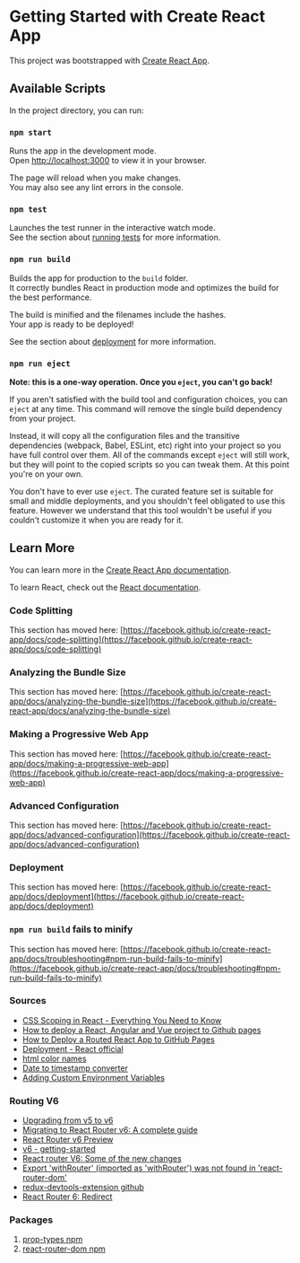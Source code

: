 # Getting Started with Create React App

This project was bootstrapped with [Create React App](https://github.com/facebook/create-react-app).

## Available Scripts

In the project directory, you can run:

### `npm start`

Runs the app in the development mode.\
Open [http://localhost:3000](http://localhost:3000) to view it in your browser.

The page will reload when you make changes.\
You may also see any lint errors in the console.

### `npm test`

Launches the test runner in the interactive watch mode.\
See the section about [running tests](https://facebook.github.io/create-react-app/docs/running-tests) for more information.

### `npm run build`

Builds the app for production to the `build` folder.\
It correctly bundles React in production mode and optimizes the build for the best performance.

The build is minified and the filenames include the hashes.\
Your app is ready to be deployed!

See the section about [deployment](https://facebook.github.io/create-react-app/docs/deployment) for more information.

### `npm run eject`

**Note: this is a one-way operation. Once you `eject`, you can't go back!**

If you aren't satisfied with the build tool and configuration choices, you can `eject` at any time. This command will remove the single build dependency from your project.

Instead, it will copy all the configuration files and the transitive dependencies (webpack, Babel, ESLint, etc) right into your project so you have full control over them. All of the commands except `eject` will still work, but they will point to the copied scripts so you can tweak them. At this point you're on your own.

You don't have to ever use `eject`. The curated feature set is suitable for small and middle deployments, and you shouldn't feel obligated to use this feature. However we understand that this tool wouldn't be useful if you couldn't customize it when you are ready for it.

## Learn More

You can learn more in the [Create React App documentation](https://facebook.github.io/create-react-app/docs/getting-started).

To learn React, check out the [React documentation](https://reactjs.org/).

### Code Splitting

This section has moved here: [https://facebook.github.io/create-react-app/docs/code-splitting](https://facebook.github.io/create-react-app/docs/code-splitting)

### Analyzing the Bundle Size

This section has moved here: [https://facebook.github.io/create-react-app/docs/analyzing-the-bundle-size](https://facebook.github.io/create-react-app/docs/analyzing-the-bundle-size)

### Making a Progressive Web App

This section has moved here: [https://facebook.github.io/create-react-app/docs/making-a-progressive-web-app](https://facebook.github.io/create-react-app/docs/making-a-progressive-web-app)

### Advanced Configuration

This section has moved here: [https://facebook.github.io/create-react-app/docs/advanced-configuration](https://facebook.github.io/create-react-app/docs/advanced-configuration)

### Deployment

This section has moved here: [https://facebook.github.io/create-react-app/docs/deployment](https://facebook.github.io/create-react-app/docs/deployment)

### `npm run build` fails to minify

This section has moved here: [https://facebook.github.io/create-react-app/docs/troubleshooting#npm-run-build-fails-to-minify](https://facebook.github.io/create-react-app/docs/troubleshooting#npm-run-build-fails-to-minify)

### Sources

- [CSS Scoping in React - Everything You Need to Know](https://www.upbeatcode.com/react/css-scoping-in-react-everything-you-need-to-know/)
- [How to deploy a React, Angular and Vue project to Github pages](https://deepinder.me/how-to-deploy-a-react-angular-vue-project-to-github-pages)
- [How to Deploy a Routed React App to GitHub Pages](https://www.freecodecamp.org/news/deploy-a-react-app-to-github-pages/)
- [Deployment - React official](https://create-react-app.dev/docs/deployment/#github-pages-https-pagesgithubcom)
- [html color names](https://www.htmlcsscolor.com/)
- [Date to timestamp converter](https://planetcalc.com/7157/)
- [Adding Custom Environment Variables](https://create-react-app.dev/docs/adding-custom-environment-variables/)

### Routing V6

* [Upgrading from v5 to v6](https://reactrouter.com/docs/en/v6/upgrading/v5)
* [Migrating to React Router v6: A complete guide](https://blog.logrocket.com/migrating-react-router-v6-complete-guide/)
* [React Router v6 Preview](https://reacttraining.com/blog/react-router-v6-pre/)
* [v6 - getting-started](https://reactrouter.com/docs/en/v6/getting-started/concepts)
* [React router V6: Some of the new changes](https://dev.to/gabrlcj/react-router-v6-some-of-the-new-changes-181m)
* [Export 'withRouter' (imported as 'withRouter') was not found in 'react-router-dom'](https://bobbyhadz.com/blog/react-export-withrouter-was-not-found-in-react-router-dom)
* [redux-devtools-extension github](https://github.com/zalmoxisus/redux-devtools-extension)
* [React Router 6: Redirect](https://www.robinwieruch.de/react-router-redirect/)

### Packages

1. [prop-types npm](https://www.npmjs.com/package/prop-types)
2. [react-router-dom npm](https://www.npmjs.com/package/react-router-dom)